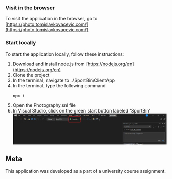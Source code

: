 ### Visit in the browser

To visit the application in the browser, go to [https://photo.tomislavkovacevic.com/](https://photo.tomislavkovacevic.com/)

### Start locally

To start the application locally, follow these instructions:

1. Download and install node.js from [https://nodejs.org/en](https://nodejs.org/en)
2. Clone the project
3. In the terminal, navigate to ..\SportBin\ClientApp
4. In the terminal, type the following command
   ```sh
   npm i
   ```
5. Open the Photography.snl file
6. In Visual Studio, click on the green start button labeled 'SportBin'
   ![Alt text](app-start.png)
   
## Meta

This application was developed as a part of a university course assignment.
